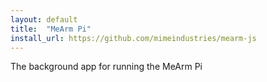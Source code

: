 ```yaml
---
layout: default
title:  "MeArm Pi"
install_url: https://github.com/mimeindustries/mearm-js
---
```

The background app for running the MeArm Pi

